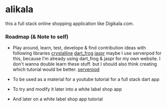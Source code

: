 # alikala

this a full stack online shopping application like Digikala.com.

### Roadmap (& Note to self)

- Play around, learn, test, develope & find contribution ideas with following libraries
[crystalline](https://pub.dev/packages/crystalline)
[dart_frog](https://pub.dev/packages/dart_frog)
[jaspr](https://pub.dev/packages/jaspr)
maybe I use serverpod for this, because I'm already using dart_frog & jaspr for my own website. 
I don't wanna double learn these stuff. but I should also think creating which tutorial would be better.
[serverpod](https://serverpod.dev)

- To be used as a material for a youtube tutorial for a full stack dart app 
- To try and modify it later into a white label shop app
- And later on a white label shop app tutorial
